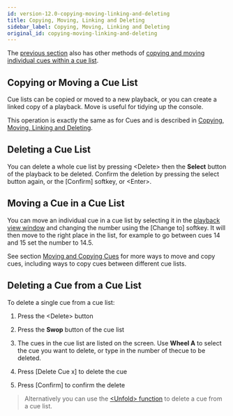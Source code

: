 ```yaml
---
id: version-12.0-copying-moving-linking-and-deleting
title: Copying, Moving, Linking and Deleting
sidebar_label: Copying, Moving, Linking and Deleting
original_id: copying-moving-linking-and-deleting
---
```


The [previous section](editing-cue-lists.md) also has other methods of [copying and moving
individual cues within a cue list](editing-cue-lists.md#moving-and-copying-cues).

Copying or Moving a Cue List
----------------------------

Cue lists can be copied or moved to a new playback, or you can create a
linked copy of a playback. Move is useful for tidying up the console.

This operation is exactly the same as for Cues and is described in
[Copying, Moving, Linking and Deleting](../cues/copying-moving-linking-and-deleting.md).

Deleting a Cue List
-------------------

You can delete a whole cue list by pressing \<Delete\> then the **Select**
button of the playback to be deleted. Confirm the deletion by pressing
the select button again, or the \[Confirm\] softkey, or \<Enter\>.

Moving a Cue in a Cue List
--------------------------

You can move an individual cue in a cue list by selecting it in the
[playback view window](editing-cue-lists.md#playback-view-window) and changing the number using the \[Change to\]
softkey. It will then move to the right place in the list, for example
to go between cues 14 and 15 set the number to 14.5.

See section [Moving and Copying Cues](editing-cue-lists.md#moving-and-copying-cues) for more ways to move and copy cues,
including ways to copy cues between different cue lists.

Deleting a Cue from a Cue List
------------------------------

To delete a single cue from a cue list:

1. Press the \<Delete\> button

2. Press the **Swop** button of the cue list

3. The cues in the cue list are listed on the screen. Use **Wheel A** to
select the cue you want to delete, or type in the number of thecue to be
deleted.

4. Press \[Delete Cue x\] to delete the cue

5. Press \[Confirm\] to confirm the delete

> Alternatively you can use the 
[\<Unfold\> function](editing-cue-lists.md#editing-a-cue-list-using-unfold)
to delete a cue from a cue list.